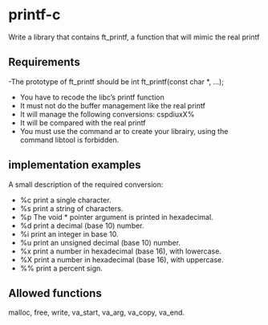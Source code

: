 # printf-c

Write a library that contains ft_printf, a function
that will mimic the real printf
## Requirements
-The prototype of ft_printf should be int ft_printf(const char *, ...);
- You have to recode the libc’s printf function
- It must not do the buffer management like the real printf
- It will manage the following conversions: cspdiuxX%
- It will be compared with the real printf
- You must use the command ar to create your librairy, using the command libtool
is forbidden.

## implementation examples 
A small description of the required conversion:
- %c print a single character.
- %s print a string of characters.
- %p The void * pointer argument is printed in hexadecimal.
- %d print a decimal (base 10) number.
- %i print an integer in base 10.
- %u print an unsigned decimal (base 10) number.
- %x print a number in hexadecimal (base 16), with lowercase.
- %X print a number in hexadecimal (base 16), with uppercase.
- %% print a percent sign.

## Allowed functions
malloc, free, write, va_start, va_arg, va_copy,
va_end.